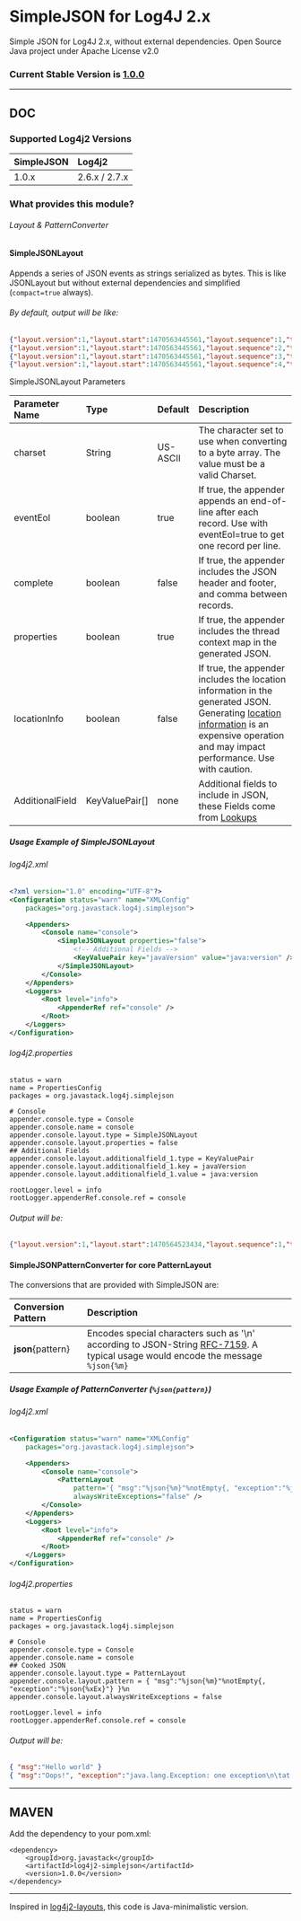 # SimpleJSON for Log4J 2.x

Simple JSON for Log4J 2.x, without external dependencies. Open Source Java project under Apache License v2.0

### Current Stable Version is [1.0.0](https://search.maven.org/#search|ga|1|g%3Aorg.javastack%20a%3Alog4j2-simplejson)

---

## DOC

### Supported Log4j2 Versions

| SimpleJSON | Log4j2 |
| :--------- | :----- |
| 1.0.x      | 2.6.x / 2.7.x  |

### What provides this module? 

###### Layout & PatternConverter 

#### SimpleJSONLayout

Appends a series of JSON events as strings serialized as bytes. This is like JSONLayout but without external dependencies and simplified (`compact=true` always).

###### By default, output will be like:

```json
{"layout.version":1,"layout.start":1470563445561,"layout.sequence":1,"timestamp":1470563445639,"thread":"main","threadId":1,"level":"INFO","logger":"org.javastack.log4j.simplejson.sandbox.TestSimpleJson","msg":"Hello world"}
{"layout.version":1,"layout.start":1470563445561,"layout.sequence":2,"timestamp":1470563445639,"thread":"main","threadId":1,"level":"INFO","logger":"org.javastack.log4j.simplejson.sandbox.TestSimpleJson","ndc":["ndc1","ndc2"],"mdc":{"k1":"v1","k2":"v2"},"msg":"Diagnostic context information is wonder"}
{"layout.version":1,"layout.start":1470563445561,"layout.sequence":3,"timestamp":1470563445639,"thread":"main","threadId":1,"level":"INFO","logger":"org.javastack.log4j.simplejson.sandbox.TestSimpleJson","ndc":["ndc1"],"mdc":{"k1":"v1","k2":"v2"},"msg":"log4j2 is wonder"}
{"layout.version":1,"layout.start":1470563445561,"layout.sequence":4,"timestamp":1470563445639,"thread":"main","threadId":1,"level":"INFO","logger":"org.javastack.log4j.simplejson.sandbox.TestSimpleJson","ndc":["ndc1"],"mdc":{"k1":"v1","k2":"v2"},"msg":"Oops!","exception":"java.lang.Exception","cause":"one exception","stacktrace":"java.lang.Exception: one exception\n\tat org.javastack.log4j.simplejson.sandbox.TestSimpleJson.main(TestSimpleJson.java:26) [classes\/:?]\n"}
```

SimpleJSONLayout Parameters

| Parameter Name  | Type           | Default  | Description |
| :-------------- | :------------- | :------- | :---------- |
| charset         | String         | US-ASCII | The character set to use when converting to a byte array. The value must be a valid Charset. |
| eventEol        | boolean        | true     | If true, the appender appends an end-of-line after each record. Use with eventEol=true to get one record per line. |
| complete        | boolean        | false    | If true, the appender includes the JSON header and footer, and comma between records. |
| properties      | boolean        | true     | If true, the appender includes the thread context map in the generated JSON. |
| locationInfo    | boolean        | false    | If true, the appender includes the location information in the generated JSON. Generating [location information](https://logging.apache.org/log4j/2.x/manual/layouts.html#LocationInformation) is an expensive operation and may impact performance. Use with caution. |
| AdditionalField | KeyValuePair[] | none     | Additional fields to include in JSON, these Fields come from [Lookups](https://logging.apache.org/log4j/2.x/manual/lookups.html) |

##### Usage Example of SimpleJSONLayout

###### log4j2.xml

```xml
<?xml version="1.0" encoding="UTF-8"?>
<Configuration status="warn" name="XMLConfig"
	packages="org.javastack.log4j.simplejson">

	<Appenders>
		<Console name="console">
			<SimpleJSONLayout properties="false">
			    <!-- Additional Fields -->
				<KeyValuePair key="javaVersion" value="java:version" />
			</SimpleJSONLayout>
		</Console>
	</Appenders>
	<Loggers>
		<Root level="info">
			<AppenderRef ref="console" />
		</Root>
	</Loggers>
</Configuration>
```

###### log4j2.properties

```properties
status = warn
name = PropertiesConfig
packages = org.javastack.log4j.simplejson

# Console
appender.console.type = Console
appender.console.name = console
appender.console.layout.type = SimpleJSONLayout
appender.console.layout.properties = false
## Additional Fields
appender.console.layout.additionalfield_1.type = KeyValuePair
appender.console.layout.additionalfield_1.key = javaVersion
appender.console.layout.additionalfield_1.value = java:version

rootLogger.level = info
rootLogger.appenderRef.console.ref = console
```

###### Output will be:

```json
{"layout.version":1,"layout.start":1470564523434,"layout.sequence":1,"timestamp":1470564523512,"thread":"main","threadId":1,"level":"INFO","logger":"com.acme.TestSimpleJson","javaVersion":"Java version 1.7.0_80","msg":"Hello world"}
```

#### SimpleJSONPatternConverter for core PatternLayout

The conversions that are provided with SimpleJSON are: 

| Conversion Pattern  | Description |
| :------------------ | :---------- |
| **json**{pattern}   | Encodes special characters such as '\n' according to JSON-String [RFC-7159](https://tools.ietf.org/html/rfc7159). A typical usage would encode the message  ```%json{%m}``` |

##### Usage Example of PatternConverter (`%json{pattern}`)

###### log4j2.xml

```xml
<Configuration status="warn" name="XMLConfig"
	packages="org.javastack.log4j.simplejson">

	<Appenders>
		<Console name="console">
			<PatternLayout
				pattern='{ "msg":"%json{%m}"%notEmpty{, "exception":"%json{%xEx}"} }%n'
				alwaysWriteExceptions="false" />
		</Console>
	</Appenders>
	<Loggers>
		<Root level="info">
			<AppenderRef ref="console" />
		</Root>
	</Loggers>
</Configuration>
```

###### log4j2.properties

```properties
status = warn
name = PropertiesConfig
packages = org.javastack.log4j.simplejson

# Console
appender.console.type = Console
appender.console.name = console
## Cooked JSON
appender.console.layout.type = PatternLayout
appender.console.layout.pattern = { "msg":"%json{%m}"%notEmpty{, "exception":"%json{%xEx}"} }%n
appender.console.layout.alwaysWriteExceptions = false

rootLogger.level = info
rootLogger.appenderRef.console.ref = console
```

###### Output will be:

```json
{ "msg":"Hello world" }
{ "msg":"Oops!", "exception":"java.lang.Exception: one exception\n\tat org.javastack.log4j.simplejson.sandbox.TestSimpleJson.main(TestSimpleJson.java:26) [classes\/:?]\n" }
```

---

## MAVEN

Add the dependency to your pom.xml:

    <dependency>
        <groupId>org.javastack</groupId>
        <artifactId>log4j2-simplejson</artifactId>
        <version>1.0.0</version>
    </dependency>

---
Inspired in [log4j2-layouts](https://logging.apache.org/log4j/2.x/manual/layouts.html), this code is Java-minimalistic version.
